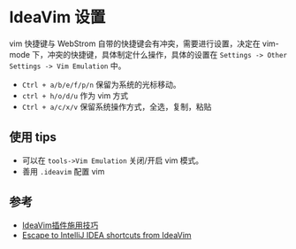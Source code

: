 # IdeaVim 设置
vim 快捷键与 WebStrom 自带的快捷键会有冲突，需要进行设置，决定在 vim-mode 下，冲突的快捷键，具体制定什么操作，具体的设置在 `Settings -> Other Settings -> Vim Emulation` 中。

- `Ctrl + a/b/e/f/p/n` 保留为系统的光标移动。
- `ctrl + h/o/d/u` 作为 vim 方式
- `Ctrl + a/c/x/v` 保留系统操作方式，全选，复制，粘贴


## 使用 tips
- 可以在 `tools->Vim Emulation` 关闭/开启 vim 模式。
- 善用 `.ideavim` 配置 vim




## 参考
- [IdeaVim插件施用技巧](https://my.oschina.net/pureboys/blog/182211)
- [Escape to IntelliJ IDEA shortcuts from IdeaVim](http://stackoverflow.com/questions/31970413/escape-to-intellij-idea-shortcuts-from-ideavim/33988035)